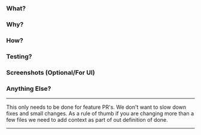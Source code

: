 ### What? 

### Why?

### How?

### Testing?

### Screenshots (Optional/For UI)

### Anything Else?


***
This only needs to be done for feature PR's. We don't want to slow down fixes and small changes. As a rule of thumb if you are changing more than a few files we need to add context as part of out definition of done.
***

